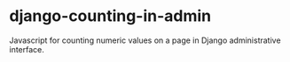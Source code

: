 # django-counting-in-admin
Javascript for counting numeric values on a page in Django administrative interface.
